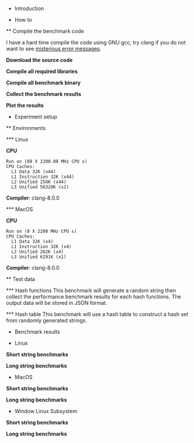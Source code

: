 * Introduction

* How to 

** Compile the benchmark code

I have a hard time compile the code using GNU gcc, try clang if you do not want to see [misterious error messages](https://github.com/jandrewrogers/AquaHash/issues/1).

**Download the source code**

**Compile all required libraries**

**Compile all benchmark binary**

**Collect the benchmark results**

**Plot the results**

* Experiment setup

** Environments

*** Linux

**CPU**
``` shell
Run on (88 X 2200.08 MHz CPU s)
CPU Caches:
  L1 Data 32K (x44)
  L1 Instruction 32K (x44)
  L2 Unified 256K (x44)
  L3 Unified 56320K (x2)
```

**Compiler**: clang-8.0.0

*** MacOS

**CPU**

``` shell
Run on (8 X 2200 MHz CPU s)
CPU Caches:
  L1 Data 32K (x4)
  L1 Instruction 32K (x4)
  L2 Unified 262K (x4)
  L3 Unified 6291K (x1)
```

**Compiler**: clang-8.0.0

** Test data

*** Hash functions
This benchmark will generate a random string then collect the performance benchmark results for each hash functions. The output data will be stored in JSON format. 

*** Hash table
This benchmark will use a hash table to construct a hash set from randomly generated strings.

* Benchmark results

* Linux

**Short string benchmarks**


**Long string benchmarks**

* MacOS

**Short string benchmarks**


**Long string benchmarks**


* Window Linux Subsystem

**Short string benchmarks**

**Long string benchmarks**

